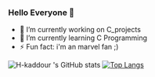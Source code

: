 ### Hello Everyone 👋


- 🔭 I’m currently working on C_projects
- 🌱 I’m currently learning C Programming
- ⚡ Fun fact: i'm an marvel fan ;) 

![H-kaddour 's GitHub stats](https://github-readme-stats.vercel.app/api?username=KD-ayoub&theme=radical&show_icons=true)
[![Top Langs](https://github-readme-stats.vercel.app/api/top-langs/?username=KD-ayoub&layout=radical&theme=radical)](https://github.com/anuraghazra/github-readme-stats)

